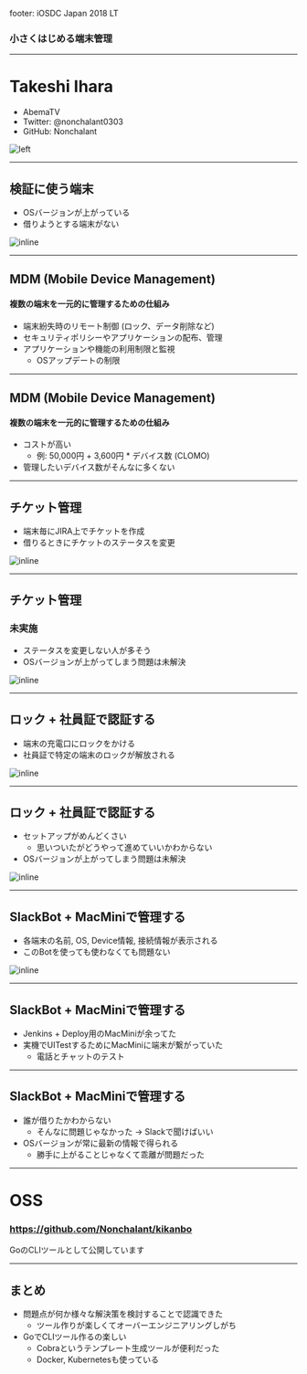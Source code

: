footer: iOSDC Japan 2018 LT

### 小さくはじめる端末管理

---

# Takeshi Ihara

- AbemaTV
- Twitter: @nonchalant0303
- GitHub: Nonchalant

![left](../assets/nonchalant.png)

---

## 検証に使う端末

- OSバージョンが上がっている
- 借りようとする端末がない

![inline](assets/pose_necchuu_smartphone_woman.png)

---

## MDM (Mobile Device Management)

#### 複数の端末を一元的に管理するための仕組み

- 端末紛失時のリモート制御 (ロック、データ削除など)
- セキュリティポリシーやアプリケーションの配布、管理
- アプリケーションや機能の利用制限と監視
  - OSアップデートの制限

---

## MDM (Mobile Device Management)

#### 複数の端末を一元的に管理するための仕組み

- コストが高い
    - 例: 50,000円 + 3,600円 * デバイス数 (CLOMO)
- 管理したいデバイス数がそんなに多くない

---

## チケット管理

- 端末毎にJIRA上でチケットを作成
- 借りるときにチケットのステータスを変更

![inline](assets/kippu.png)

---

## チケット管理

### 未実施

- ステータスを変更しない人が多そう
- OSバージョンが上がってしまう問題は未解決

![inline](assets/ticket_not_get_man.png)

---

## ロック + 社員証で認証する

- 端末の充電口にロックをかける
- 社員証で特定の端末のロックが解放される

![inline](assets/computer_lock_folder.png)

---

## ロック + 社員証で認証する

- セットアップがめんどくさい
    - 思いついたがどうやって進めていいかわからない
- OSバージョンが上がってしまう問題は未解決

![inline](assets/computer_lock_folder.png)

---

## SlackBot + MacMiniで管理する

- 各端末の名前, OS, Device情報, 接続情報が表示される
- このBotを使っても使わなくても問題ない

![inline](assets/kikanbo.png)

---

## SlackBot + MacMiniで管理する

- Jenkins + Deploy用のMacMiniが余ってた
- 実機でUITestするためにMacMiniに端末が繋がっていた
    - 電話とチャットのテスト

---

## SlackBot + MacMiniで管理する

- 誰が借りたかわからない
    - そんなに問題じゃなかった -> Slackで聞けばいい
- OSバージョンが常に最新の情報で得られる
    - 勝手に上がることじゃなくて乖離が問題だった

---

# OSS

### https://github.com/Nonchalant/kikanbo

GoのCLIツールとして公開しています

---

## まとめ

- 問題点が何か様々な解決策を検討することで認識できた
    - ツール作りが楽しくてオーバーエンジニアリングしがち
- GoでCLIツール作るの楽しい
    - Cobraというテンプレート生成ツールが便利だった
    - Docker, Kubernetesも使っている